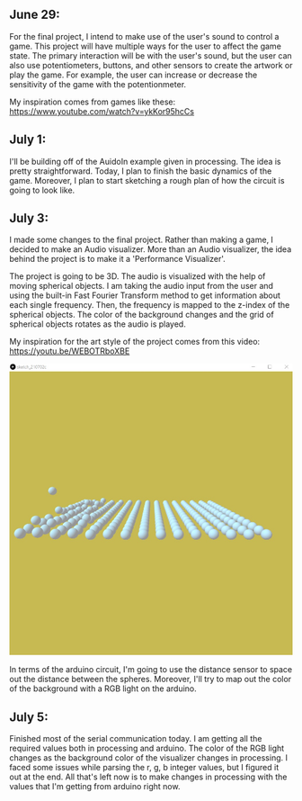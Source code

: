 ## June 29:
For the final project, I intend to make use of the user's sound to control a game. This project will have multiple ways for the user to affect the game state. The primary interaction will be with the user's sound, but the user can also use potentiometers, buttons, and other sensors to create the artwork or play the game. For example, the user can increase or decrease the sensitivity of the game with the potentionmeter. 

My inspiration comes from games like these: https://www.youtube.com/watch?v=ykKor95hcCs

## July 1:
I'll be building off of the AuidoIn example given in processing. The idea is pretty straightforward. Today, I plan to finish the basic dynamics of the game. Moreover, I plan to start sketching a rough plan of how the circuit is going to look like.

## July 3:
I made some changes to the final project. Rather than making a game, I decided to make an Audio visualizer. More than an Audio visualizer, the idea behind the project is to make it a 'Performance Visualizer'. 

The project is going to be 3D. The audio is visualized with the help of moving spherical objects. I am taking the audio input from the user and using the built-in Fast Fourier Transform method to get information about each single frequency. Then, the frequency is mapped to the z-index of the spherical objects. The color of the background changes and the grid of spherical objects rotates as the audio is played.

My inspiration for the art style of the project comes from this video: https://youtu.be/WEBOTRboXBE

![](images/july3.jpg)

In terms of the arduino circuit, I'm going to use the distance sensor to space out the distance between the spheres. Moreover, I'll try to map out the color of the background with a RGB light on the arduino.

## July 5:
Finished most of the serial communication today. I am getting all the required values both in processing and arduino. The color of the RGB light changes as the background color of the visualizer changes in processing. I faced some issues while parsing the r, g, b integer values, but I figured it out at the end. All that's left now is to make changes in processing with the values that I'm getting from arduino right now.
